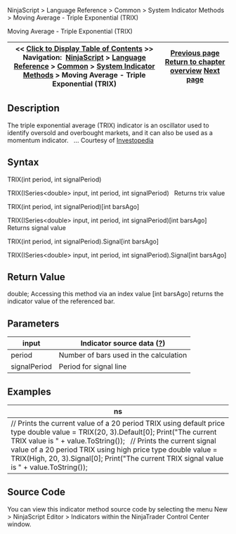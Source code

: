 ﻿
NinjaScript \> Language Reference \> Common \> System Indicator Methods \> Moving Average \- Triple Exponential (TRIX)

Moving Average \- Triple Exponential (TRIX)

| \<\< [Click to Display Table of Contents](moving_average_-_triple_expon2.md) \>\> **Navigation:**     [NinjaScript](ninjascript.md) \> [Language Reference](language_reference_wip.md) \> [Common](common.md) \> [System Indicator Methods](indicators.md) \> Moving Average \- Triple Exponential (TRIX) | [Previous page](moving_average_-_triple_expone.md) [Return to chapter overview](indicators.md) [Next page](moving_average_-_variable_vma.md) |
| --- | --- |
## Description
The triple exponential average (TRIX) indicator is an oscillator used to identify oversold and overbought markets, and it can also be used as a momentum indicator.
 
... Courtesy of [Investopedia](http://www.investopedia.com/articles/technical/02/092402.asp)

## Syntax
TRIX(int period, int signalPeriod)  

TRIX(ISeries\<double\> input, int period, int signalPeriod)
 
Returns trix value  

TRIX(int period, int signalPeriod)\[int barsAgo]  

TRIX(ISeries\<double\> input, int period, int signalPeriod)\[int barsAgo]
 
Returns signal value  

TRIX(int period, int signalPeriod).Signal\[int barsAgo]  

TRIX(ISeries\<double\> input, int period, int signalPeriod).Signal\[int barsAgo]

## Return Value
double; Accessing this method via an index value \[int barsAgo] returns the indicator value of the referenced bar.

## Parameters

| input | Indicator source data ([?](valid_input_data_for_indicator.md)) |
| --- | --- |
| period | Number of bars used in the calculation |
| signalPeriod | Period for signal line |

## Examples

| ns |
| --- |
| // Prints the current value of a 20 period TRIX using default price type double value \= TRIX(20, 3).Default\[0]; Print("The current TRIX value is " \+ value.ToString());   // Prints the current signal value of a 20 period TRIX using high price type double value \= TRIX(High, 20, 3).Signal\[0]; Print("The current TRIX signal value is " \+ value.ToString()); |

## Source Code
You can view this indicator method source code by selecting the menu New \> NinjaScript Editor \> Indicators within the NinjaTrader Control Center window.
